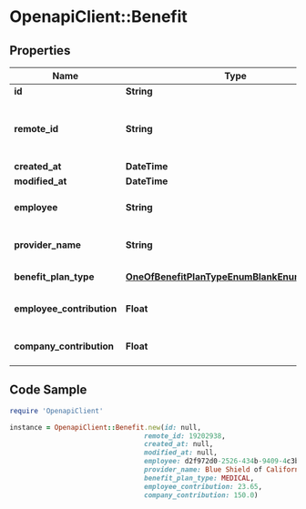 # OpenapiClient::Benefit

## Properties

Name | Type | Description | Notes
------------ | ------------- | ------------- | -------------
**id** | **String** |  | [readonly] 
**remote_id** | **String** | The third-party API ID of the matching object. | [optional] 
**created_at** | **DateTime** |  | [readonly] 
**modified_at** | **DateTime** |  | [readonly] 
**employee** | **String** | The employee on the plan. | [optional] 
**provider_name** | **String** | The name of the benefit provider. | [optional] 
**benefit_plan_type** | [**OneOfBenefitPlanTypeEnumBlankEnumNullEnum**](OneOfBenefitPlanTypeEnumBlankEnumNullEnum.md) | The type of benefit plan | [optional] 
**employee_contribution** | **Float** | The employee&#39;s contribution. | [optional] 
**company_contribution** | **Float** | The company&#39;s contribution. | [optional] 

## Code Sample

```ruby
require 'OpenapiClient'

instance = OpenapiClient::Benefit.new(id: null,
                                 remote_id: 19202938,
                                 created_at: null,
                                 modified_at: null,
                                 employee: d2f972d0-2526-434b-9409-4c3b468e08f0,
                                 provider_name: Blue Shield of California,
                                 benefit_plan_type: MEDICAL,
                                 employee_contribution: 23.65,
                                 company_contribution: 150.0)
```


